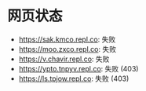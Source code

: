 # 网页状态
- https://sak.kmco.repl.co: 失败
- https://moo.zxco.repl.co: 失败
- https://v.chavir.repl.co: 失败
- https://ypto.tnpyv.repl.co: 失败 (403)
- https://ls.tpjow.repl.co: 失败 (403)
